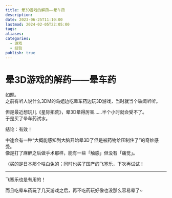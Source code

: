 ```yaml
---  
title: 晕3D游戏的解药——晕车药  
description:   
date: 2023-06-25T11:10:00  
lastmod: 2024-02-05T22:05:00  
tags:   
aliases:   
categories:  
  - 游戏  
  - 经验  
publish: true  
---  
```

# 晕3D游戏的解药——晕车药  
  
如题。  
之前有听人说什么3DM的鸟姐边吃晕车药边玩3D游戏，当时就当个轶闻听听。  
  
但是最近想玩儿《星际拓荒》，晕3D晕得厉害……半个小时就会受不了。  
于是买了晕车药试水。  
  
结论：有效！  
  
中途会有一种“大概能感知到大脑开始晕3D了但是被药物给压制住了”的奇妙感受。  
像是打了麻醉之后做手术那样，能有一些「触感」但没有「痛觉」。  
  
（买的是日本那个啥白兔的；同时也买了国产的飞塞乐，下次再试试！  
  
___  
  
飞塞乐也是有用的！  
  
而且吃晕车药玩了几天游戏之后，再不吃药玩好像也没那么容易晕了~  
